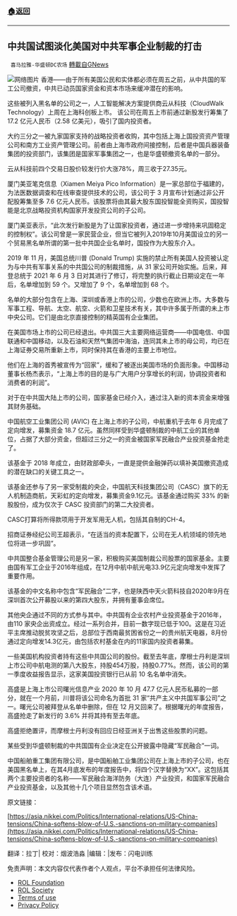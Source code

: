 ###  [:house:返回](README.md)
---


## 中共国试图淡化美国对中共军事企业制裁的打击
` 喜马拉雅-华盛顿DC农场` [轉載自GNews](https://gnews.org/zh-hans/2659514/)

![](https://assets.gnews.org/wp-content/uploads/2022/06/图片1_1654306075.png)网络图片 
香港——由于所有美国公民和实体都必须在周五之前，从中共国的军工公司撤资，中共已动员国家资金和资本市场来缓冲潜在的影响。
 
这些被列入黑名单的公司之一，人工智能解决方案提供商云从科技（CloudWalk Technology）上周在上海科创板上市。 该公司在周五上市前通过新股发行筹集了 17.2 亿元人民币（2.58 亿美元），吸引了国内投资者。
 
大约三分之一被九家国家支持的战略投资者收购，其中包括上海上国投资资产管理公司和南方工业资产管理公司。前者由上海市政府间接控制，后者是中国兵器装备集团的投资部门，该集团是国家军事集团之一，也是华盛顿撤资名单的一部分。
 
云从科技前四个交易日股价较发行价大涨78%，周三收于27.35元。
 
厦门美亚笔克信息（Xiamen Meiya Pico Information）是一家总部位于福建的，为法医数据调查和在线审查提供技术的公司，该公司于 3 月宣布计划通过非公开配股筹集至多 7.6 亿元人民币。该股票将由其最大股东国投智能全资购买，国投智能是北京战略投资机构国家开发投资公司的子公司。
 
厦门美亚表示，“此次发行新股是为了让国家投资者，通过进一步增持来巩固稳定的控制权”。该公司曾是一家民营企业，但当它被列入2019年10月美国设立的另一个贸易黑名单所谓的第一批中共国企业名单时，国投作为大股东介入。
 
2019 年 11 月，美国总统川普 (Donald Trump) 实施的禁止所有美国人投资被认定为与中共有军事关系的中共国公司的制裁措施，从 31 家公司开始实施。后来，拜登总统于 2021 年 6 月 3 日对其进行了修订，将完整的执行截止日期设定在一年后，名单增加到 59 个。又增加了 9 个，名单增加到 68 个。
 
名单的大部分包含在上海、深圳或香港上市的公司，少数也在欧洲上市。大多数与军事工程、导航、太空、航空、火箭和卫星技术有关，其中许多属于所谓的未上市中央公司。它们是由北京直接控制的精英国有企业集团。
 
在美国市场上市的公司已经退出。中共国三大主要网络运营商——中国电信、中国联通和中国移动，以及石油和天然气集团中海油，连同其未上市的母公司，均已在上海证券交易所重新上市，同时保持其在香港的主要上市地位。
 
他们在上海的首秀被宣传为“回家”，缓和了被逐出美国市场的负面形象。中国移动董事长杨杰表示，“上海上市的目的是与广大用户分享增长的利润，协调投资者和消费者的利润”。
 
对于在中共国大陆上市的公司，国家基金已经介入，通过注入新的资本资金来增强其财务基础。
 
中国航空工业集团公司 (AVIC) 在上海上市的子公司，中航重机于去年 6 月完成了定向增发，募集资金 18.7 亿元。虽然同样受到华盛顿制裁的中航工业的其他单位，占据了大部分资金，但超过三分之一的资金被国家军民融合产业投资基金抢走了。
 
该基金于 2018 年成立，由财政部牵头，一直是提供金融弹药以填补美国撤资造成的潜在缺口的关键工具之一。
 
该基金还参与了另一家受制裁的央企，中国航天科技集团公司（CASC）旗下的无人机制造商航，天彩虹的定向增发，募集资金9.1亿元。该基金通过购买 33% 的新股股份，成为仅次于 CASC 投资部门的第二大投资者。
 
CASC打算将所得款项用于开发军用无人机，包括其自制的CH-4。
 
招商证券经纪公司王超表示，“在适当的资本配置下，公司在无人机领域的领先地位将进一步巩固”。
 
中共国整合基金管理公司是另一家，积极购买美国制裁公司股票的国家基金。主要由国有军工企业于2016年组成，在12月中航中航光电33.9亿元定向增发中发挥了重要作用。
 
该基金的中文名称中包含“军民融合”二字，也是陕西中天火箭科技自2020年9月在深圳首次公开募股以来的第四大股东，并拥有董事会席位。
 
其他央企通过不同的方式参与其中。中共国有企业农村产业投资基金于2016年，由110 家央企出资成立。经过一系列合并，目前一数字现已低于100。这是在习近平主席推动脱贫攻坚之后，总部位于西南最贫困省份之一的贵州航天电器，8月份通过定向增发14.3亿元，由包括农村基金在内的11家国内投资者募集。
 
一些美国机构投资者持有这些中共国公司的股份。截至去年底，摩根士丹利是深圳上市公司中航电测的第八大股东，持股454万股，持股0.77%。然而，该公司的第一季度收益报告显示，这家美国投资银行已从前 10 名名单中消失。
 
高盛是上海上市公司曙光信息产业 2020 年 10 月 47.7 亿元人民币私募的一部分，就在一个月前，川普将该公司命名为首批 31 家“共产主义中共国军事公司”之一。曙光公司被拜登从名单中删除，但在 12 月又回来了。根据曙光的年度报告，高盛抢走了新发行的 3.6% 并将其持有至去年底。
 
高盛拒绝置评，而摩根士丹利没有回应日经亚洲关于出售这些股票的问题。
 
某些受到华盛顿制裁的中共国国有企业决定在公开披露中隐藏“军民融合”一词。
 
中国船舶重工集团有限公司，是中国船舶工业集团公司在上海上市的子公司，也在美国黑名单上，在其4月底发布的年度报告中，将四个汉字替换为“XX”。这包括其两个主要投资者的名称——军民融合海洋防务（大连）产业投资，和国家军民融合产业投资基金，以及其他十几个项目显然包含该术语。
 
原文链接：
 
[https://asia.nikkei.com/Politics/International-relations/US-China-tensions/China-softens-blow-of-U.S.-sanctions-on-military-companies](https://asia.nikkei.com/Politics/International-relations/US-China-tensions/China-softens-blow-of-U.S.-sanctions-on-military-companies)

翻译：拉丁| 校对：烟波浩淼 |编辑：|发布：闪电训练

免责声明：本文内容仅代表作者个人观点，平台不承担任何法律风险。
  
- [ROL Foundation](https://rolfoundation.org/)
- [ROL Society](https://rolsociety.org/)
- [Terms of use](https://gnews.org/terms-of-use-3/)
- [Privacy Policy](https://gnews.org/privacy-policy/)
